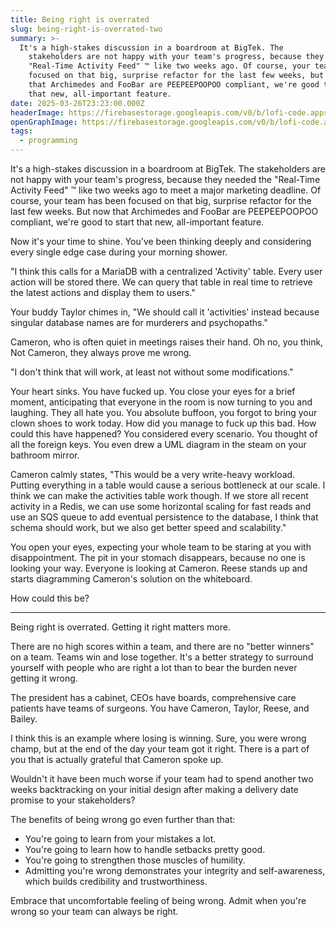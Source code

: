 ```yaml
---
title: Being right is overrated
slug: being-right-is-overrated-two
summary: >-
  It's a high-stakes discussion in a boardroom at BigTek. The
    stakeholders are not happy with your team's progress, because they needed the
    "Real-Time Activity Feed" ™️ like two weeks ago. Of course, your team has been
    focused on that big, surprise refactor for the last few weeks, but now that
    that Archimedes and FooBar are PEEPEEPOOPOO compliant, we're good to start
    that new, all-important feature.
date: 2025-03-26T23:23:00.000Z
headerImage: https://firebasestorage.googleapis.com/v0/b/lofi-code.appspot.com/o/images%2Ftdtm4_clown%203x1.jpg?alt=media&token=c957fa6f-f715-4855-ae08-5c8fb0a564b4
openGraphImage: https://firebasestorage.googleapis.com/v0/b/lofi-code.appspot.com/o/images%2Fmkc6d_clown16x9.jpg?alt=media&token=e480a4c5-662d-41be-8d72-862bb1351e1f
tags:
  - programming
---
```

It's a high-stakes discussion in a boardroom at BigTek. The stakeholders are not happy with your team's progress, because they needed the "Real-Time Activity Feed" ™️ like two weeks ago to meet a major marketing deadline. Of course, your team has been focused on that big, surprise refactor for the last few weeks. But now that Archimedes and FooBar are PEEPEEPOOPOO compliant, we're good to start that new, all-important feature.

Now it's your time to shine. You've been thinking deeply and considering every single edge case during your morning shower.

"I think this calls for a MariaDB with a centralized 'Activity' table. Every user action will be stored there. We can query that table in real time to retrieve the latest actions and display them to users."

Your buddy Taylor chimes in, "We should call it 'activities' instead because singular database names are for murderers and psychopaths."

Cameron, who is often quiet in meetings raises their hand. Oh no, you think, Not Cameron, they always prove me wrong.

"I don't think that will work, at least not without some modifications."

Your heart sinks. You have fucked up. You close your eyes for a brief moment, anticipating that everyone in the room is now turning to you and laughing. They all hate you. You absolute buffoon, you forgot to bring your clown shoes to work today. How did you manage to fuck up this bad. How could this have happened? You considered every scenario. You thought of all the foreign keys. You even drew a UML diagram in the steam on your bathroom mirror.

Cameron calmly states, "This would be a very write-heavy workload. Putting everything in a table would cause a serious bottleneck at our scale. I think we can make the activities table work though. If we store all recent activity in a Redis, we can use some horizontal scaling for fast reads and use an SQS queue to add eventual persistence to the database, I think that schema should work, but we also get better speed and scalability."

You open your eyes, expecting your whole team to be staring at you with disappointment. The pit in your stomach disappears, because no one is looking your way. Everyone is looking at Cameron. Reese stands up and starts diagramming Cameron's solution on the whiteboard.

How could this be?

---

Being right is overrated. Getting it right matters more.

There are no high scores within a team, and there are no "better winners" on a team. Teams win and lose together. It's a better strategy to surround yourself with people who are right a lot than to bear the burden never getting it wrong.

The president has a cabinet, CEOs have boards, comprehensive care patients have teams of surgeons. You have Cameron, Taylor, Reese, and Bailey.

I think this is an example where losing is winning. Sure, you were wrong champ, but at the end of the day your team got it right. There is a part of you that is actually grateful that Cameron spoke up.

Wouldn't it have been much worse if your team had to spend another two weeks backtracking on your initial design after making a delivery date promise to your stakeholders?

The benefits of being wrong go even further than that:

* You're going to learn from your mistakes a lot.
* You're going to learn how to handle setbacks pretty good.
* You're going to strengthen those muscles of humility.
* Admitting you're wrong demonstrates your integrity and self-awareness, which builds credibility and trustworthiness.

Embrace that uncomfortable feeling of being wrong. Admit when you're wrong so your team can always be right.
